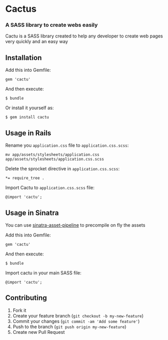 # Cactus

### A SASS library to create webs easily

Cactu is a SASS library created to help any developer to create web pages
very quickly and an easy way

## Installation

Add this into Gemfile:

    gem 'cactu'

And then execute:

    $ bundle

Or install it yourself as:

    $ gem install cactu

## Usage in Rails

Rename you `application.css` file to `application.css.scss`:

    mv app/assets/stylesheets/application.css app/assets/stylesheets/application.css.scss

Delete the sprocket directive in `application.css.scss`:

    *= require_tree .

Import Cactu to `application.css.scss` file:

    @import 'cactu';

## Usage in Sinatra

You can use [sinatra-asset-pipeline](http://github.com/kalasjocke/sinatra-asset-pipeline)
to precompile on fly the assets

Add this into Gemfile:

    gem 'cactu'

And then execute:

    $ bundle

Import cactu in your main SASS file:

    @import 'cactu';

## Contributing

1. Fork it
2. Create your feature branch (`git checkout -b my-new-feature`)
3. Commit your changes (`git commit -am 'Add some feature'`)
4. Push to the branch (`git push origin my-new-feature`)
5. Create new Pull Request
